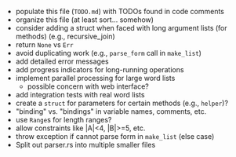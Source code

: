 * populate this file (`TODO.md`) with TODOs found in code comments
* organize this file (at least sort... somehow)
* consider adding a struct when faced with long argument lists (for methods) (e.g., recursive_join)
* return `None` vs `Err`
* avoid duplicating work (e.g., `parse_form` call in `make_list`)
* add detailed error messages
* add progress indicators for long-running operations
* implement parallel processing for large word lists
  * possible concern with web interface?
* add integration tests with real word lists
* create a `struct` for parameters for certain methods \(e.g., `helper`\)?
* "binding" vs. "bindings" in variable names, comments, etc.
* use `Range`s for length ranges?
* allow constraints like |A|<4, |B|>=5, etc.
* throw exception if cannot parse form in `make_list` (else case)
* Split out parser.rs into multiple smaller files
